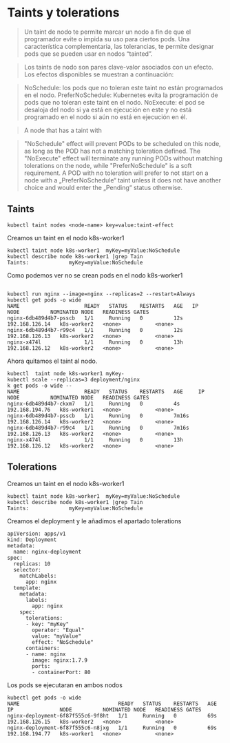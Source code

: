 # Taints y tolerations


>Un taint de nodo te permite marcar un nodo a fin de que el programador evite o impida su uso para ciertos pods. Una característica complementaria, las tolerancias, te permite designar pods que se pueden usar en nodos “tainted”.

>Los taints de nodo son pares clave-valor asociados con un efecto. Los efectos disponibles se muestran a continuación:

>NoSchedule: los pods que no toleran este taint no están programados en el nodo.
>PreferNoSchedule: Kubernetes evita la programación de pods que no toleran este taint en el nodo.
>NoExecute: el pod se desaloja del nodo si ya está en ejecución en este y no está programado en el nodo si aún no está en ejecución en él.

>A node that has a taint with

>"NoSchedule" effect will prevent PODs to be scheduled on this node, as long as the POD has not a matching toleration defined.
>The "NoExecute" effect will terminate any running PODs without matching tolerations on the node, while
>"PreferNoSchedule" is a soft requirement. A POD with no toleration will prefer to not start on a node with a „PreferNoSchedule“ taint unless it does not have another choice and would enter the „Pending“ status otherwise.

## Taints

~~~
kubectl taint nodes <node-name> key=value:taint-effect
~~~

Creamos un taint en el nodo k8s-worker1

~~~
kubectl taint node k8s-worker1  myKey=myValue:NoSchedule
kubectl describe node k8s-worker1 |grep Tain
Taints:             myKey=myValue:NoSchedule
~~~

Como podemos ver no se crean pods en el nodo k8s-worker1
~~~

kubectl run nginx --image=nginx --replicas=2 --restart=Always
kubectl get pods -o wide
NAME                     READY   STATUS    RESTARTS   AGE   IP               NODE          NOMINATED NODE   READINESS GATES
nginx-6db489d4b7-psscb   1/1     Running   0          12s   192.168.126.14   k8s-worker2   <none>           <none>
nginx-6db489d4b7-r99c4   1/1     Running   0          12s   192.168.126.13   k8s-worker2   <none>           <none>
nginx-x474l              1/1     Running   0          13h   192.168.126.12   k8s-worker2   <none>           <none>

~~~
Ahora quitamos el taint al nodo.

~~~
kubectl  taint node k8s-worker1 myKey-
kubectl scale --replicas=3 deployment/nginx
k get pods -o wide --
NAME                     READY   STATUS    RESTARTS   AGE     IP               NODE          NOMINATED NODE   READINESS GATES
nginx-6db489d4b7-ckxm7   1/1     Running   0          4s      192.168.194.76   k8s-worker1   <none>           <none>
nginx-6db489d4b7-psscb   1/1     Running   0          7m16s   192.168.126.14   k8s-worker2   <none>           <none>
nginx-6db489d4b7-r99c4   1/1     Running   0          7m16s   192.168.126.13   k8s-worker2   <none>           <none>
nginx-x474l              1/1     Running   0          13h     192.168.126.12   k8s-worker2   <none>           <none>
~~~

## Tolerations

Creamos un taint en el nodo k8s-worker1

~~~
kubectl taint node k8s-worker1  myKey=myValue:NoSchedule
kubectl describe node k8s-worker1 |grep Tain
Taints:             myKey=myValue:NoSchedule
~~~

Creamos el deployment y le añadimos el apartado tolerations
~~~
apiVersion: apps/v1
kind: Deployment
metadata:
  name: nginx-deployment
spec:
  replicas: 10
  selector:
    matchLabels:
      app: nginx
  template:
    metadata:
      labels:
        app: nginx
    spec:
      tolerations:
      - key: "myKey"
        operator: "Equal"
        value: "myValue"
        effect: "NoSchedule"
      containers:
      - name: nginx
        image: nginx:1.7.9
        ports:
        - containerPort: 80
~~~

Los pods se ejecutaran en ambos nodos

~~~
kubectl get pods -o wide
NAME                                READY   STATUS    RESTARTS   AGE   IP               NODE          NOMINATED NODE   READINESS GATES
nginx-deployment-6f87f555c6-9f8ht   1/1     Running   0          69s   192.168.126.15   k8s-worker2   <none>           <none>
nginx-deployment-6f87f555c6-n8jxg   1/1     Running   0          69s   192.168.194.77   k8s-worker1   <none>           <none>

~~~
